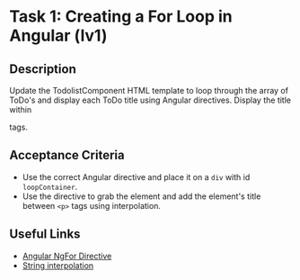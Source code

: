# Task 1: Creating a For Loop in Angular (lv1)

## Description
Update the TodolistComponent HTML template to loop through the array of 
ToDo's and display each ToDo title using Angular directives. Display the title within <p> tags.

## Acceptance Criteria
- Use the correct Angular directive and place it on a `div` with id `loopContainer`.
- Use the directive to grab the element and add the element's title between `<p>` tags using interpolation.

## Useful Links
- [Angular NgFor Directive](https://angular.io/api/common/NgFor)
- [String interpolation](https://angular.io/guide/interpolation)
